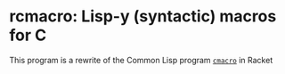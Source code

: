 # rcmacro: Lisp-y (syntactic) macros for C

This program is a rewrite of the Common Lisp program
[`cmacro`](https://github.com/eudoxia0/cmacro) in Racket

